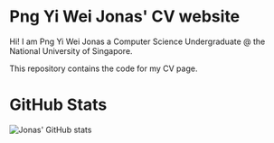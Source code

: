 # Png Yi Wei Jonas' CV website

Hi! I am Png Yi Wei Jonas a Computer Science Undergraduate @ the National University of Singapore. 

This repository contains the code for my CV page.

# GitHub Stats
![Jonas' GitHub stats](https://github-readme-stats.vercel.app/api?username=Jonaspng&count_private=true)
